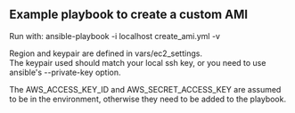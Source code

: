 ## Example playbook to create a custom AMI

Run with: ansible-playbook -i localhost create_ami.yml -v  

Region and keypair are defined in vars/ec2_settings.  
The keypair used should match your local ssh key, or you need to use ansible's --private-key option.  

The AWS_ACCESS_KEY_ID and AWS_SECRET_ACCESS_KEY are assumed to be in the environment, otherwise they need to be added to the playbook.

